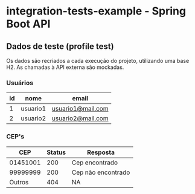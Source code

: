 # integration-tests-example - Spring Boot API

## Dados de teste (profile test)

Os dados são recriados a cada execução do projeto, utilizando uma base H2. As chamadas à API externa são mockadas.

### Usuários
| id | nome | email |
|---|---|---|
| 1 | usuario1 | usuario1@mail.com |
| 2 | usuario2 | usuario2@mail.com |

### CEP's
| CEP | Status | Resposta |
|---|---|---|
| 01451001 | 200 | Cep encontrado |
| 99999999 | 200 | Cep não encontrado |
| Outros | 404 | NA |
